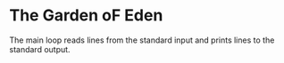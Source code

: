 # The Garden oF Eden

The main loop reads lines from the standard input and prints lines to the standard output.
